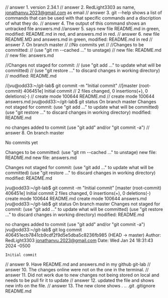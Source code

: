 // answer 1. version 2.34.1
// answer 2. RedLight3303 as name, jonathanvu.2023@gmail.com as email
// answer 3. git --help shows a list of commands that can be used with that specific commands and a discription of what they do.
// answer 4. The output of this command shows an untracked file answers.md 
//answer 5. says new file README.md in green, modified: README.md in red, and answers.md in red.
// answer 6. new file README.MD and answers.md in green, modified: README.md in red
// answer 7. On branch master
//
//No commits yet
//
//Changes to be committed:
//  (use "git rm --cached <file>..." to unstage)
//	new file:   README.md
//	new file:   answers.md

//Changes not staged for commit:
//  (use "git add <file>..." to update what will be committed)
//  (use "git restore <file>..." to discard changes in working directory)
//	modified:   README.md

//jvu@odd33:~/git-lab$ git commit -m "Initial commit"
//[master (root-commit) 406451e] Initial commit
// 2 files changed, 0 insertions(+), 0 deletions(-)
// create mode 100644 README.md
// create mode 100644 answers.md
jvu@odd33:~/git-lab$ git status
On branch master
Changes not staged for commit:
  (use "git add <file>..." to update what will be committed)
  (use "git restore <file>..." to discard changes in working directory)
	modified:   README.md

no changes added to commit (use "git add" and/or "git commit -a")
// answer 8. On branch master

No commits yet

Changes to be committed:
  (use "git rm --cached <file>..." to unstage)
	new file:   README.md
	new file:   answers.md

Changes not staged for commit:
  (use "git add <file>..." to update what will be committed)
  (use "git restore <file>..." to discard changes in working directory)
	modified:   README.md

jvu@odd33:~/git-lab$ git commit -m "Initial commit"
[master (root-commit) 406451e] Initial commit
 2 files changed, 0 insertions(+), 0 deletions(-)
 create mode 100644 README.md
 create mode 100644 answers.md
jvu@odd33:~/git-lab$ git status
On branch master
Changes not staged for commit:
  (use "git add <file>..." to update what will be committed)
  (use "git restore <file>..." to discard changes in working directory)
	modified:   README.md

no changes added to commit (use "git add" and/or "git commit -a")
jvu@odd33:~/git-lab$ git log
commit 406451ecb7841cb9cdf2f9d5e5dba5c8236fb985 (HEAD -> master)
Author: RedLight3303 <jonathanvu.2023@gmail.com>
Date:   Wed Jan 24 18:31:43 2024 -0500

    Initial commit
// answer 9. Have README.md and answers.md in my github git-lab
// answer 10. The changes online were not on the one in the terminal.
// answer 11. Did not work due to new changes not being stored on local and needs to be pull fir it to update
// answer 12. updated the file and shows new info on the file.
// answer 13. The new clone shows .  ..  .git  .gitignore  README.md
